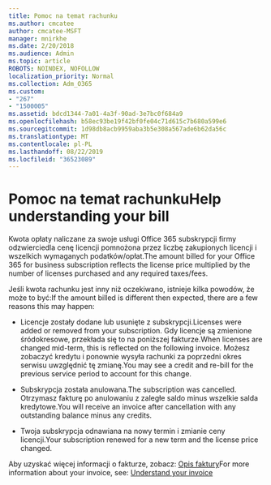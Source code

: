 ```yaml
---
title: Pomoc na temat rachunku
ms.author: cmcatee
author: cmcatee-MSFT
manager: mnirkhe
ms.date: 2/20/2018
ms.audience: Admin
ms.topic: article
ROBOTS: NOINDEX, NOFOLLOW
localization_priority: Normal
ms.collection: Adm_O365
ms.custom:
- "267"
- "1500005"
ms.assetid: bdcd1344-7a01-4a3f-90ad-3e7bc0f684a9
ms.openlocfilehash: b58ec93be19f42bf0fe04c71d615c7b680a599e6
ms.sourcegitcommit: 1d98db8acb9959aba3b5e308a567ade6b62da56c
ms.translationtype: MT
ms.contentlocale: pl-PL
ms.lasthandoff: 08/22/2019
ms.locfileid: "36523089"
---
```

# <a name="help-understanding-your-bill"></a><span data-ttu-id="aa7dd-102">Pomoc na temat rachunku</span><span class="sxs-lookup"><span data-stu-id="aa7dd-102">Help understanding your bill</span></span>

<span data-ttu-id="aa7dd-103">Kwota opłaty naliczane za swoje usługi Office 365 subskrypcji firmy odzwierciedla cenę licencji pomnożona przez liczbę zakupionych licencji i wszelkich wymaganych podatków/opłat.</span><span class="sxs-lookup"><span data-stu-id="aa7dd-103">The amount billed for your Office 365 for business subscription reflects the license price multiplied by the number of licenses purchased and any required taxes/fees.</span></span>
  
<span data-ttu-id="aa7dd-104">Jeśli kwota rachunku jest inny niż oczekiwano, istnieje kilka powodów, że może to być:</span><span class="sxs-lookup"><span data-stu-id="aa7dd-104">If the amount billed is different then expected, there are a few reasons this may happen:</span></span>
  
- <span data-ttu-id="aa7dd-105">Licencje zostały dodane lub usunięte z subskrypcji.</span><span class="sxs-lookup"><span data-stu-id="aa7dd-105">Licenses were added or removed from your subscription.</span></span> <span data-ttu-id="aa7dd-106">Gdy licencje są zmienione śródokresowe, przekłada się to na poniższej fakturze.</span><span class="sxs-lookup"><span data-stu-id="aa7dd-106">When licenses are changed mid-term, this is reflected on the following invoice.</span></span> <span data-ttu-id="aa7dd-107">Możesz zobaczyć kredytu i ponownie wysyła rachunki za poprzedni okres serwisu uwzględnić tę zmianę.</span><span class="sxs-lookup"><span data-stu-id="aa7dd-107">You may see a credit and re-bill for the previous service period to account for this change.</span></span>

- <span data-ttu-id="aa7dd-108">Subskrypcja została anulowana.</span><span class="sxs-lookup"><span data-stu-id="aa7dd-108">The subscription was cancelled.</span></span> <span data-ttu-id="aa7dd-109">Otrzymasz fakturę po anulowaniu z zaległe saldo minus wszelkie salda kredytowe.</span><span class="sxs-lookup"><span data-stu-id="aa7dd-109">You will receive an invoice after cancellation with any outstanding balance minus any credits.</span></span>

- <span data-ttu-id="aa7dd-110">Twoja subskrypcja odnawiana na nowy termin i zmianie ceny licencji.</span><span class="sxs-lookup"><span data-stu-id="aa7dd-110">Your subscription renewed for a new term and the license price changed.</span></span>

<span data-ttu-id="aa7dd-111">Aby uzyskać więcej informacji o fakturze, zobacz: [Opis faktury](https://docs.microsoft.com/office365/admin/subscriptions-and-billing/understand-your-invoice)</span><span class="sxs-lookup"><span data-stu-id="aa7dd-111">For more information about your invoice, see: [Understand your invoice](https://docs.microsoft.com/office365/admin/subscriptions-and-billing/understand-your-invoice)</span></span>